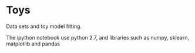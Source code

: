 # Toys
Data sets and toy model fitting.

The ipython notebook use python 2.7, and libraries such as numpy, sklearn, matplotlib and pandas
